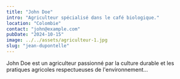 ```yaml
---
title: "John Doe"
intro: "Agriculteur spécialisé dans le café biologique."
location: "Colombie"
contact: "john@example.com"
pubDate: "2024-10-15" 
image: ../../assets/agriculteur-1.jpg
slug: "jean-dupontelle"
---
```

John Doe est un agriculteur passionné par la culture durable et les pratiques agricoles respectueuses de l'environnement...
